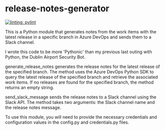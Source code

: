 # release-notes-generator

[![linting: pylint](https://img.shields.io/badge/linting-pylint-green)](https://github.com/ryandeering/release-notes-generator/actions)

This is a Python module that generates notes from the work items with the latest release in a specific branch in Azure DevOps and sends them to a Slack channel.

I wrote this code to be more 'Pythonic' than my previous last outing with Python, the Dublin Airport Security Bot. 

generate_release_notes generates the release notes for the latest release of the specified branch. The method uses the Azure DevOps Python SDK to query the latest release of the specified branch and retrieve the associated work items. If no releases are found for the specified branch, the method returns an empty string.

send_slack_message sends the release notes to a Slack channel using the Slack API. The method takes two arguments: the Slack channel name and the release notes message.

To use this module, you will need to provide the necessary credentials and configuration values in the config.py and credentials.py files.
